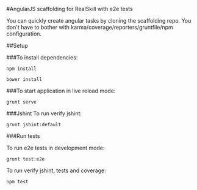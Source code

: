 #AngularJS scaffolding for RealSkill with e2e tests

You can quickly create angular tasks by cloning the scaffolding repo. 
You don't have to bother with karma/coverage/reporters/gruntfile/npm configuration.

##Setup

###To install dependencies: 

    npm install
   
    bower install


###To start application in live reload mode:

    grunt serve
    
###Jshint
To run verify jshint:
    
    grunt jshint:default

###Run tests

To run e2e tests in development mode:

    grunt test:e2e

To run verify jshint, tests and coverage:

    npm test


